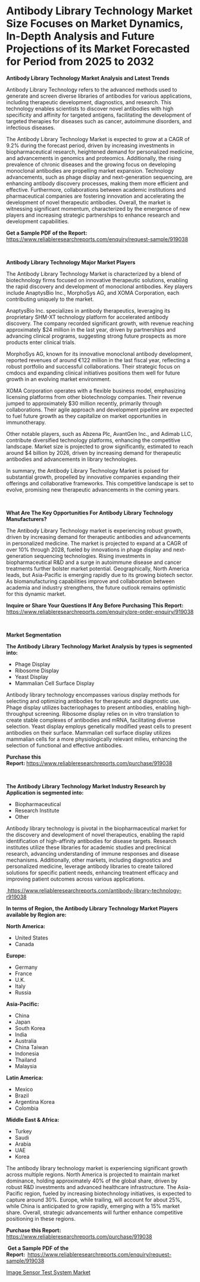 <p><h1>Antibody Library Technology Market Size Focuses on Market Dynamics, In-Depth Analysis and Future Projections of its Market Forecasted for Period from 2025 to 2032</h1></p><p><strong>Antibody Library Technology Market Analysis and Latest Trends</strong></p>
<p><p>Antibody Library Technology refers to the advanced methods used to generate and screen diverse libraries of antibodies for various applications, including therapeutic development, diagnostics, and research. This technology enables scientists to discover novel antibodies with high specificity and affinity for targeted antigens, facilitating the development of targeted therapies for diseases such as cancer, autoimmune disorders, and infectious diseases.</p><p>The Antibody Library Technology Market is expected to grow at a CAGR of 9.2% during the forecast period, driven by increasing investments in biopharmaceutical research, heightened demand for personalized medicine, and advancements in genomics and proteomics. Additionally, the rising prevalence of chronic diseases and the growing focus on developing monoclonal antibodies are propelling market expansion. Technology advancements, such as phage display and next-generation sequencing, are enhancing antibody discovery processes, making them more efficient and effective. Furthermore, collaborations between academic institutions and pharmaceutical companies are fostering innovation and accelerating the development of novel therapeutic antibodies. Overall, the market is witnessing significant momentum, characterized by the emergence of new players and increasing strategic partnerships to enhance research and development capabilities.</p></p>
<p><strong>Get a Sample PDF of the Report:&nbsp;</strong> <a href="https://www.reliableresearchreports.com/enquiry/request-sample/919038?utm_campaign=2244&utm_medium=2&utm_source=Github&utm_content=ia&utm_term=07032025&utm_id=antibody-library-technology">https://www.reliableresearchreports.com/enquiry/request-sample/919038</a></p>
<p>&nbsp;</p>
<p><strong>Antibody Library Technology Major Market Players</strong></p>
<p><p>The Antibody Library Technology Market is characterized by a blend of biotechnology firms focused on innovative therapeutic solutions, enabling the rapid discovery and development of monoclonal antibodies. Key players include AnaptysBio Inc., MorphoSys AG, and XOMA Corporation, each contributing uniquely to the market.</p><p>AnaptysBio Inc. specializes in antibody therapeutics, leveraging its proprietary SHM-XT technology platform for accelerated antibody discovery. The company recorded significant growth, with revenue reaching approximately $24 million in the last year, driven by partnerships and advancing clinical programs, suggesting strong future prospects as more products enter clinical trials.</p><p>MorphoSys AG, known for its innovative monoclonal antibody development, reported revenues of around €122 million in the last fiscal year, reflecting a robust portfolio and successful collaborations. Their strategic focus on cmdocs and expanding clinical initiatives positions them well for future growth in an evolving market environment.</p><p>XOMA Corporation operates with a flexible business model, emphasizing licensing platforms from other biotechnology companies. Their revenue jumped to approximately $30 million recently, primarily through collaborations. Their agile approach and development pipeline are expected to fuel future growth as they capitalize on market opportunities in immunotherapy.</p><p>Other notable players, such as Abzena Plc, AvantGen Inc., and Adimab LLC, contribute diversified technology platforms, enhancing the competitive landscape. Market size is projected to grow significantly, estimated to reach around $4 billion by 2026, driven by increasing demand for therapeutic antibodies and advancements in library technologies.</p><p>In summary, the Antibody Library Technology Market is poised for substantial growth, propelled by innovative companies expanding their offerings and collaborative frameworks. This competitive landscape is set to evolve, promising new therapeutic advancements in the coming years.</p></p>
<p>&nbsp;</p>
<p><strong>What Are The Key Opportunities For Antibody Library Technology Manufacturers?</strong></p>
<p><p>The Antibody Library Technology market is experiencing robust growth, driven by increasing demand for therapeutic antibodies and advancements in personalized medicine. The market is projected to expand at a CAGR of over 10% through 2028, fueled by innovations in phage display and next-generation sequencing technologies. Rising investments in biopharmaceutical R&D and a surge in autoimmune disease and cancer treatments further bolster market potential. Geographically, North America leads, but Asia-Pacific is emerging rapidly due to its growing biotech sector. As biomanufacturing capabilities improve and collaboration between academia and industry strengthens, the future outlook remains optimistic for this dynamic market.</p></p>
<p><strong>Inquire or Share Your Questions If Any Before Purchasing This Report:</strong> <a href="https://www.reliableresearchreports.com/enquiry/pre-order-enquiry/919038?utm_campaign=2244&utm_medium=2&utm_source=Github&utm_content=ia&utm_term=07032025&utm_id=antibody-library-technology">https://www.reliableresearchreports.com/enquiry/pre-order-enquiry/919038</a></p>
<p>&nbsp;</p>
<p><strong>Market Segmentation</strong></p>
<p><strong>The Antibody Library Technology Market Analysis by types is segmented into:</strong></p>
<p><ul><li>Phage Display</li><li>Ribosome Display</li><li>Yeast Display</li><li>Mammalian Cell Surface Display</li></ul></p>
<p><p>Antibody library technology encompasses various display methods for selecting and optimizing antibodies for therapeutic and diagnostic use. Phage display utilizes bacteriophages to present antibodies, enabling high-throughput screening. Ribosome display relies on in vitro translation to create stable complexes of antibodies and mRNA, facilitating diverse selection. Yeast display employs genetically modified yeast cells to present antibodies on their surface. Mammalian cell surface display utilizes mammalian cells for a more physiologically relevant milieu, enhancing the selection of functional and effective antibodies.</p></p>
<p><strong>Purchase this Report:&nbsp;</strong><a href="https://www.reliableresearchreports.com/purchase/919038?utm_campaign=2244&utm_medium=2&utm_source=Github&utm_content=ia&utm_term=07032025&utm_id=antibody-library-technology">https://www.reliableresearchreports.com/purchase/919038</a></p>
<p>&nbsp;</p>
<p><strong>The Antibody Library Technology Market Industry Research by Application is segmented into:</strong></p>
<p><ul><li>Biopharmaceutical</li><li>Research Institute</li><li>Other</li></ul></p>
<p><p>Antibody library technology is pivotal in the biopharmaceutical market for the discovery and development of novel therapeutics, enabling the rapid identification of high-affinity antibodies for disease targets. Research institutes utilize these libraries for academic studies and preclinical research, advancing understanding of immune responses and disease mechanisms. Additionally, other markets, including diagnostics and personalized medicine, leverage antibody libraries to create tailored solutions for specific patient needs, enhancing treatment efficacy and improving patient outcomes across various applications.</p></p>
<p><a href="https://www.reliableresearchreports.com/antibody-library-technology-r919038?utm_campaign=2244&utm_medium=2&utm_source=Github&utm_content=ia&utm_term=07032025&utm_id=antibody-library-technology">&nbsp;https://www.reliableresearchreports.com/antibody-library-technology-r919038</a></p>
<p><strong>In terms of Region, the Antibody Library Technology Market Players available by Region are:</strong></p>
<p>
    <p> <strong> North America: </strong>
        <ul>
            <li>United States</li>
            <li>Canada</li>
        </ul>
        </p> 
    <p> <strong> Europe: </strong>
        <ul>
            <li>Germany</li>
            <li>France</li>
            <li>U.K.</li>
            <li>Italy</li>
            <li>Russia</li>
        </ul>
        </p> 
    <p> <strong> Asia-Pacific: </strong>
        <ul>
            <li>China</li>
            <li>Japan</li>
            <li>South Korea</li>
            <li>India</li>
            <li>Australia</li>
            <li>China Taiwan</li>
            <li>Indonesia</li>
            <li>Thailand</li>
            <li>Malaysia</li>
        </ul>
        </p> 
    <p> <strong> Latin America: </strong>
        <ul>
            <li>Mexico</li>
            <li>Brazil</li>
            <li>Argentina Korea</li>
            <li>Colombia</li>
        </ul>
        </p> 
    <p> <strong> Middle East & Africa: </strong>
        <ul>
            <li>Turkey</li>
            <li>Saudi</li>
            <li>Arabia</li>
            <li>UAE</li>
            <li>Korea</li>
        </ul>
    </p>
    </p>
<p><p>The antibody library technology market is experiencing significant growth across multiple regions. North America is projected to maintain market dominance, holding approximately 40% of the global share, driven by robust R&D investments and advanced healthcare infrastructure. The Asia-Pacific region, fueled by increasing biotechnology initiatives, is expected to capture around 30%. Europe, while trailing, will account for about 25%, while China is anticipated to grow rapidly, emerging with a 15% market share. Overall, strategic advancements will further enhance competitive positioning in these regions.</p></p>
<p><strong>Purchase this Report: </strong><a href="https://www.reliableresearchreports.com/purchase/919038?utm_campaign=2244&utm_medium=2&utm_source=Github&utm_content=ia&utm_term=07032025&utm_id=antibody-library-technology">https://www.reliableresearchreports.com/purchase/919038</a></p>
<p>&nbsp;<strong>Get a Sample PDF of the Report:&nbsp;&nbsp;</strong><a href="https://www.reliableresearchreports.com/enquiry/request-sample/919038?utm_campaign=2244&utm_medium=2&utm_source=Github&utm_content=ia&utm_term=07032025&utm_id=antibody-library-technology">https://www.reliableresearchreports.com/enquiry/request-sample/919038</a></p>
<p><strong></strong></p>
<p><p><a href="https://github.com/elizabethdagraca/Market-Research-Report-List-5/blob/main/image-sensor-test-system-market.md?utm_campaign=2244&utm_medium=2&utm_source=Github&utm_content=ia&utm_term=07032025&utm_id=antibody-library-technology">Image Sensor Test System Market</a></p></p>